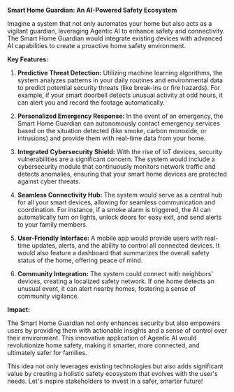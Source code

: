 **Smart Home Guardian: An AI-Powered Safety Ecosystem**

Imagine a system that not only automates your home but also acts as a vigilant guardian, leveraging Agentic AI to enhance safety and connectivity. The Smart Home Guardian would integrate existing devices with advanced AI capabilities to create a proactive home safety environment.

**Key Features:**

1. **Predictive Threat Detection:** Utilizing machine learning algorithms, the system analyzes patterns in your daily routines and environmental data to predict potential security threats (like break-ins or fire hazards). For example, if your smart doorbell detects unusual activity at odd hours, it can alert you and record the footage automatically.

2. **Personalized Emergency Response:** In the event of an emergency, the Smart Home Guardian can autonomously contact emergency services based on the situation detected (like smoke, carbon monoxide, or intrusions) and provide them with real-time data from your home.

3. **Integrated Cybersecurity Shield:** With the rise of IoT devices, security vulnerabilities are a significant concern. The system would include a cybersecurity module that continuously monitors network traffic and detects anomalies, ensuring that your smart home devices are protected against cyber threats.

4. **Seamless Connectivity Hub:** The system would serve as a central hub for all your smart devices, allowing for seamless communication and coordination. For instance, if a smoke alarm is triggered, the AI can automatically turn on lights, unlock doors for easy exit, and send alerts to your family members.

5. **User-Friendly Interface:** A mobile app would provide users with real-time updates, alerts, and the ability to control all connected devices. It would also feature a dashboard that summarizes the overall safety status of the home, offering peace of mind.

6. **Community Integration:** The system could connect with neighbors' devices, creating a localized safety network. If one home detects an unusual event, it can alert nearby homes, fostering a sense of community vigilance.

**Impact:**

The Smart Home Guardian not only enhances security but also empowers users by providing them with actionable insights and a sense of control over their environment. This innovative application of Agentic AI would revolutionize home safety, making it smarter, more connected, and ultimately safer for families. 

This idea not only leverages existing technologies but also adds significant value by creating a holistic safety ecosystem that evolves with the user's needs. Let's inspire stakeholders to invest in a safer, smarter future!